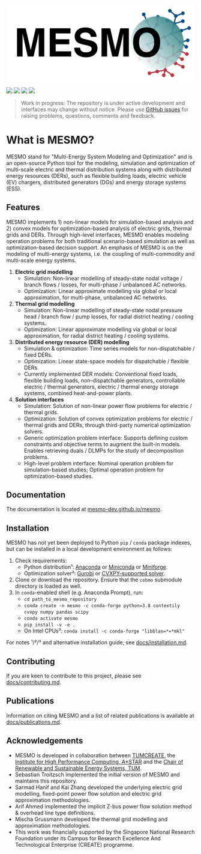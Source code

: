![](docs/assets/mesmo_logo.png)

[![](https://zenodo.org/badge/201130660.svg)](https://zenodo.org/badge/latestdoi/201130660)
[![](https://img.shields.io/github/release-date/mesmo-dev/mesmo?label=last%20release)](https://github.com/mesmo-dev/mesmo/releases)
[![](https://img.shields.io/github/last-commit/mesmo-dev/mesmo?label=last%20commit%20%28develop%29)](https://github.com/mesmo-dev/mesmo/commits/develop)
[![](https://img.shields.io/github/workflow/status/mesmo-dev/mesmo/Python%20tests/develop?label=tests%20%28develop%29)](https://github.com/mesmo-dev/mesmo/actions/workflows/pythontests.yml?query=branch%3Adevelop)

> Work in progress: The repository is under active development and interfaces may change without notice. Please use [GitHub issues](https://github.com/mesmo-dev/mesmo/issues) for raising problems, questions, comments and feedback.

# What is MESMO?

MESMO stand for "Multi-Energy System Modeling and Optimization" and is an open-source Python tool for the modeling, simulation and optimization of multi-scale electric and thermal distribution systems along with distributed energy resources (DERs), such as flexible building loads, electric vehicle (EV) chargers, distributed generators (DGs) and energy storage systems (ESS).

## Features

MESMO implements 1) non-linear models for simulation-based analysis and 2) convex models for optimization-based analysis of electric grids, thermal grids and DERs. Through high-level interfaces, MESMO enables modeling operation problems for both traditional scenario-based simulation as well as optimization-based decision support. An emphasis of MESMO is on the modeling of multi-energy systems, i.e. the coupling of multi-commodity and multi-scale energy systems.

1. **Electric grid modelling**
    - Simulation: Non-linear modelling of steady-state nodal voltage / branch flows / losses, for multi-phase / unbalanced AC networks.
    - Optimization: Linear approximate modelling via global or local approximation, for multi-phase, unbalanced AC networks.
2. **Thermal grid modelling**
    - Simulation: Non-linear modelling of steady-state nodal pressure head / branch flow / pump losses, for radial district heating / cooling systems.
    - Optimization: Linear approximate modelling via global or local approximation, for radial district heating / cooling systems.
3. **Distributed energy resource (DER) modelling**
    - Simulation & optimization: Time series models for non-dispatchable / fixed DERs.
    - Optimization: Linear state-space models for dispatchable / flexible DERs.
    - Currently implemented DER models: Conventional fixed loads, flexible building loads, non-dispatchable generators, controllable electric / thermal generators, electric / thermal energy storage systems, combined heat-and-power plants.
4. **Solution interfaces**
    - Simulation: Solution of non-linear power flow problems for electric / thermal grids.
    - Optimization: Solution of convex optimization problems for electric / thermal grids and DERs, through third-party numerical optimization solvers.
    - Generic optimization problem interface: Supports defining custom constraints and objective terms to augment the built-in models. Enables retrieving duals / DLMPs for the study of decomposition problems.
    - High-level problem interface: Nominal operation problem for simulation-based studies; Optimal operation problem for optimization-based studies.

## Documentation

The documentation is located at [mesmo-dev.github.io/mesmo](https://mesmo-dev.github.io/mesmo).

## Installation

MESMO has not yet been deployed to Python `pip` / `conda` package indexes, but can be installed in a local development environment as follows:

1. Check requirements:
    - Python distribution¹: [Anaconda](https://www.anaconda.com/distribution/) or [Miniconda](https://docs.conda.io/en/latest/miniconda.html) or [Miniforge](https://github.com/conda-forge/miniforge).
    - Optimization solver²: [Gurobi](http://www.gurobi.com/) or [CVXPY-supported solver](https://www.cvxpy.org/tutorial/advanced/index.html#choosing-a-solver).
2. Clone or download the repository. Ensure that the `cobmo` submodule directory is loaded as well.
3. In `conda`-enabled shell (e.g. Anaconda Prompt), run:
    - `cd path_to_mesmo_repository`
    - `conda create -n mesmo -c conda-forge python=3.8 contextily cvxpy numpy pandas scipy`
    - `conda activate mesmo`
    - `pip install -v -e .`
    - On Intel CPUs³: `conda install -c conda-forge "libblas=*=*mkl"`

For notes ¹/²/³ and alternative installation guide, see [docs/installation.md](docs/installation.md).

## Contributing

If you are keen to contribute to this project, please see [docs/contributing.md](./docs/contributing.md).

## Publications

Information on citing MESMO and a list of related publications is available at [docs/publications.md](docs/publications.md).

## Acknowledgements

- MESMO is developed in collaboration between [TUMCREATE](https://www.tum-create.edu.sg/), the [Institute for High Performance Computing, A*STAR](https://www.a-star.edu.sg/ihpc) and the [Chair of Renewable and Sustainable Energy Systems, TUM](https://www.ei.tum.de/en/ens/).
- Sebastian Troitzsch implemented the initial version of MESMO and maintains this repository.
- Sarmad Hanif and Kai Zhang developed the underlying electric grid modelling, fixed-point power flow solution and electric grid approximation methodologies.
- Arif Ahmed implemented the implicit Z-bus power flow solution method & overhead line type definitions.
- Mischa Grussmann developed the thermal grid modelling and approximation methodologies.
- This work was financially supported by the Singapore National Research Foundation under its Campus for Research Excellence And Technological Enterprise (CREATE) programme.
